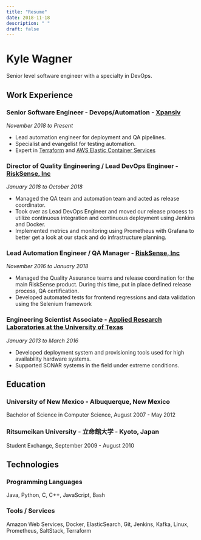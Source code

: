 ```yaml
---
title: "Resume"
date: 2018-11-18
description: " "
draft: false
---
```


# Kyle Wagner
Senior level software engineer with a specialty in DevOps.

## Work Experience

### Senior Software Engineer - Devops/Automation - [Xpansiv](https://xpansiv.com/)
*November 2018 to Present*

* Lead automation engineer for deployment and QA pipelines.
* Specialist and evangelist for testing automation.
* Expert in [Terraform](https://www.terraform.io/) and [AWS Elastic Container Services](https://aws.amazon.com/ecs/)

### Director of Quality Engineering  / Lead DevOps Engineer - [RiskSense, Inc](https://risksense.com/)
*January 2018 to October 2018*

* Managed the QA team and automation team and acted as release coordinator.
* Took over as Lead DevOps Engineer and moved our release process to utilize continuous integration and continuous deployment using Jenkins and Docker.
* Implemented metrics and monitoring using Prometheus with Grafana to better get a look at our stack and do infrastructure planning.

### Lead Automation Engineer / QA Manager - [RiskSense, Inc](https://risksense.com/)
*November 2016 to January 2018*

* Managed the Quality Assurance teams and release coordination for the main RiskSense product. During this time, put in place defined release process, QA certification.
* Developed automated tests for frontend regressions and data validation using the Selenium framework

### Engineering Scientist Associate - [Applied Research Laboratories at the University of Texas](https://www.arlut.utexas.edu/)
*January 2013 to March 2016*

* Developed deployment system and provisioning tools used for high availability hardware systems.
* Supported SONAR systems in the field under extreme conditions.

## Education

### University of New Mexico - Albuquerque, New Mexico
Bachelor of Science in Computer Science, August 2007 - May 2012

### Ritsumeikan University - 立命館大学 - Kyoto, Japan
Student Exchange, September 2009 - August 2010

## Technologies

### Programming Languages
Java, Python, C, C++, JavaScript, Bash

### Tools / Services
Amazon Web Services, Docker, ElasticSearch, Git, Jenkins, Kafka, Linux, Prometheus, SaltStack, Terraform
